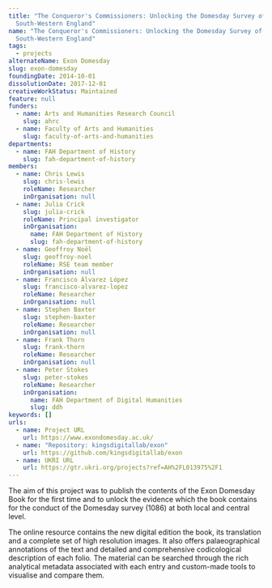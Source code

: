 ```yaml
---
title: "The Conqueror's Commissioners: Unlocking the Domesday Survey of
  South-Western England"
name: "The Conqueror's Commissioners: Unlocking the Domesday Survey of
  South-Western England"
tags:
  - projects
alternateName: Exon Domesday
slug: exon-domesday
foundingDate: 2014-10-01
dissolutionDate: 2017-12-01
creativeWorkStatus: Maintained
feature: null
funders:
  - name: Arts and Humanities Research Council
    slug: ahrc
  - name: Faculty of Arts and Humanities
    slug: faculty-of-arts-and-humanities
departments:
  - name: FAH Department of History
    slug: fah-department-of-history
members:
  - name: Chris Lewis
    slug: chris-lewis
    roleName: Researcher
    inOrganisation: null
  - name: Julia Crick
    slug: julia-crick
    roleName: Principal investigator
    inOrganisation:
      name: FAH Department of History
      slug: fah-department-of-history
  - name: Geoffroy Noël
    slug: geoffroy-noel
    roleName: RSE team member
    inOrganisation: null
  - name: Francisco Álvarez López
    slug: francisco-alvarez-lopez
    roleName: Researcher
    inOrganisation: null
  - name: Stephen Baxter
    slug: stephen-baxter
    roleName: Researcher
    inOrganisation: null
  - name: Frank Thorn
    slug: frank-thorn
    roleName: Researcher
    inOrganisation: null
  - name: Peter Stokes
    slug: peter-stokes
    roleName: Researcher
    inOrganisation:
      name: FAH Department of Digital Humanities
      slug: ddh
keywords: []
urls:
  - name: Project URL
    url: https://www.exondomesday.ac.uk/
  - name: "Repository: kingsdigitallab/exon"
    url: https://github.com/kingsdigitallab/exon
  - name: UKRI URL
    url: https://gtr.ukri.org/projects?ref=AH%2FL013975%2F1
---
```


The aim of this project was to publish the contents of the Exon Domesday Book for the first time and to unlock the evidence which the book contains for the conduct of the Domesday survey (1086) at both local and central level.

The online resource contains the new digital edition the book, its translation and a complete set of high resolution images. It also offers palaeographical annotations of the text and detailed and comprehensive codicological description of each folio. The material can be searched through the rich analytical metadata associated with each entry and custom-made tools to visualise and compare them.
